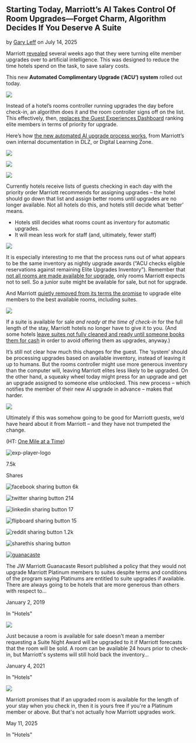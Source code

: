 ## Starting Today, Marriott’s AI Takes Control Of Room Upgrades—Forget Charm, Algorithm Decides If You Deserve A Suite

by [Gary Leff](https://viewfromthewing.com/author/viewfromthewing/) on July 14, 2025

Marriott [revealed](https://viewfromthewing.com/starting-july-14-marriotts-ai-alone-will-assign-your-room-and-decide-if-you-deserve-an-upgrade/) several weeks ago that they were turning elite member upgrades over to artificial intelligence. This was designed to reduce the time hotels spend on the task, to save salary costs.

This new **Automated Complimentary Upgrade (‘ACU’) system** rolled out today.

![](https://viewfromthewing.com/wp-content/uploads/2024/09/Screenshot_2024-09-24_094433-transformed.png)

Instead of a hotel’s rooms controller running upgrades the day before check-in, an algorithm does it and the room controller signs off on the list. This effectively, then, [replaces the Guest Experiences Dashboard](https://viewfromthewing.com/why-youre-not-getting-marriott-suite-upgrades-even-when-rooms-are-available/) ranking elite members in terms of priority for upgrade.

Here’s how [the new automated AI upgrade process works](https://www.reddit.com/r/marriott/comments/1lzemhh/this_starts_today/), from Marriott’s own internal documentation in DLZ, or Digital Learning Zone.

![](https://viewfromthewing.com/wp-content/uploads/2025/07/this-starts-today-v0-sosvddxe4scf1.webp)

![](https://viewfromthewing.com/wp-content/uploads/2025/07/this-starts-today-v0-klo0hcxe4scf1.webp)

![](https://viewfromthewing.com/wp-content/uploads/2025/07/this-starts-today-v0-i880hcxe4scf1.webp)

Currently hotels receive lists of guests checking in each day with the priority order Marriott recommends for assigning upgrades – the hotel should go down that list and assign better rooms until upgrades are no longer available. Not all hotels do this, and hotels still decide what ‘better’ means.

* Hotels still decides what rooms count as inventory for automatic upgrades.
* It will mean less work for staff (and, ultimately, fewer staff)

![](https://viewfromthewing.com/wp-content/uploads/2022/11/20221113_160514-scaled.jpg)

It is especially interesting to me that the process runs out of what appears to be the same inventory as nightly upgrade awards (“ACU checks eligible reservations against remaining Elite Upgrades Inventory”). Remember that [not all rooms are made available for upgrade](https://viewfromthewing.com/why-marriott-suite-night-awards-dont-clear/), only rooms Marriott expects not to sell. So a junior suite might be available for sale, but not for upgrade.

And Marriott [quietly removed from its terms the promise](https://viewfromthewing.com/marriott-took-away-the-best-room-promise-for-elites-and-hoped-you-wouldnt-notice/) to upgrade elite members to the best available rooms, including suites.

![](https://viewfromthewing.com/wp-content/uploads/2021/03/20210324_135355-PANO-scaled.jpg)

If a suite is available for sale *and ready at the time of check-in* for the full length of the stay, Marriott hotels no longer have to give it to you. (And some hotels [leave suites not fully cleaned and ready until someone books them for cash](https://viewfromthewing.com/we-dont-clean-suites-unless-paid-for-how-marriott-denies-free-upgrades-to-available-rooms/) in order to avoid offering them as upgrades, anyway.)

It’s still not clear how much this changes for the guest. The ‘system’ should be processing upgrades based on available inventory, instead of leaving it up to humans. But the rooms controller might use more generous inventory than the computer will, leaving Marriott elites less likely to be upgraded. On the other hand, a squeaky wheel today might press for an upgrade and get an upgrade assigned to someone else unblocked. This new process – which notifies the member of their new AI upgrade in advance – makes that harder.

![](https://viewfromthewing.com/wp-content/uploads/2017/10/20171013_190822.jpg)

Ultimately if this was somehow going to be good for Marriott guests, we’d have heard about it from Marriott – and they have not trumpeted the change.

(HT: [One Mile at a Time](https://onemileatatime.com/news/marriott-front-desk-ai-tool-assign-rooms/))

![exp-player-logo](https://cdn.playbuzz.com/logos/290aad47-ea8c-4b3c-aa5d-61d1e6e5cf3a_1633553012562.png)

7.5k

Shares

![facebook sharing button](https://platform-cdn.sharethis.com/img/facebook.svg)
6k

![twitter sharing button](https://platform-cdn.sharethis.com/img/twitter.svg)
214

![linkedin sharing button](https://platform-cdn.sharethis.com/img/linkedin.svg)
17

![flipboard sharing button](https://platform-cdn.sharethis.com/img/flipboard.svg)
15

![reddit sharing button](https://platform-cdn.sharethis.com/img/reddit.svg)
1.2k

![sharethis sharing button](https://platform-cdn.sharethis.com/img/sharethis.svg)

[![guanacaste](https://i0.wp.com/viewfromthewing.com/wp-content/uploads/2019/01/guanacaste.jpg?resize=350%2C200&ssl=1)](/marriott-says-they-wont-let-hotels-ignore-suite-upgrade-rules-crack-down-on-jw-marriott-guanacaste-resort/?relatedposts_hit=1&relatedposts_origin=230643&relatedposts_position=0&relatedposts_hit=1&relatedposts_origin=230643&relatedposts_position=0&relatedposts_hit=1&relatedposts_origin=230643&relatedposts_position=0&relatedposts_hit=1&relatedposts_origin=230643&relatedposts_position=0 "Marriott Says They Won&#8217;t Let Hotels Ignore Suite Upgrade Rules (Crack Down on JW Marriott Guanacaste Resort)")

The JW Marriott Guanacaste Resort published a policy that they would not upgrade Marriott Platinum members to suites despite terms and conditions of the program saying Platinums are entitled to suite upgrades if available. There are always going to be hotels that are more generous than others with respect to…

January 2, 2019

In "Hotels"

[![](https://i0.wp.com/viewfromthewing.com/wp-content/uploads/2016/12/IMG_7685.jpg?resize=350%2C200&ssl=1)](/why-marriott-suite-night-awards-dont-clear/?relatedposts_hit=1&relatedposts_origin=230643&relatedposts_position=1&relatedposts_hit=1&relatedposts_origin=230643&relatedposts_position=1&relatedposts_hit=1&relatedposts_origin=230643&relatedposts_position=1&relatedposts_hit=1&relatedposts_origin=230643&relatedposts_position=1 "Why Marriott Suite Night Awards Don&#8217;t Clear")

Just because a room is available for sale doesn't mean a member requesting a Suite Night Award will be upgraded to it if Marriott forecasts that the room will be sold. A room can be available 24 hours prior to check-in, but Marriott's systems will still hold back the inventory…

January 4, 2021

In "Hotels"

[![](https://i0.wp.com/viewfromthewing.com/wp-content/uploads/2022/11/20221113_160514-scaled.jpg?resize=350%2C200&ssl=1)](/why-youre-not-getting-marriott-suite-upgrades-even-when-rooms-are-available/?relatedposts_hit=1&relatedposts_origin=230643&relatedposts_position=2&relatedposts_hit=1&relatedposts_origin=230643&relatedposts_position=2&relatedposts_hit=1&relatedposts_origin=230643&relatedposts_position=2&relatedposts_hit=1&relatedposts_origin=230643&relatedposts_position=2 "Why You’re Not Getting Marriott Suite Upgrades—Even When Rooms Are Available")

Marriott promises that if an upgraded room is available for the length of your stay when you check in, then it is yours free if you're a Platinum member or above. But that's not actually how Marriott upgrades work.

May 11, 2025

In "Hotels"